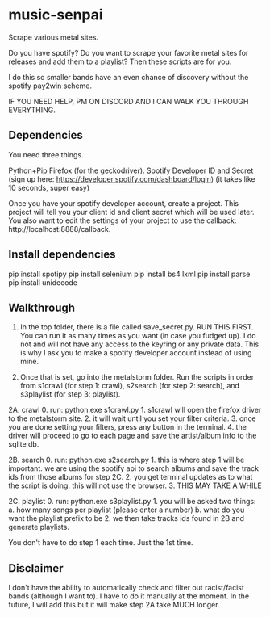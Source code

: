 # music-senpai
Scrape various metal sites.

Do you have spotify? Do you want to scrape your favorite metal sites for releases and add them to a playlist? Then these scripts are for you.

I do this so smaller bands have an even chance of discovery without the spotify pay2win scheme.

IF YOU NEED HELP, PM ON DISCORD AND I CAN WALK YOU THROUGH EVERYTHING.

## Dependencies
You need three things.

Python+Pip
Firefox (for the geckodriver).
Spotify Developer ID and Secret (sign up here: https://developer.spotify.com/dashboard/login) (it takes like 10 seconds, super easy)

Once you have your spotify developer account, create a project. This project will tell you your client id and client secret which will be used later. You also want to edit the settings of your project to use the callback: http://localhost:8888/callback.

## Install dependencies
pip install spotipy
pip install selenium
pip install bs4 lxml
pip install parse
pip install unidecode

## Walkthrough
1. In the top folder, there is a file called save_secret.py. RUN THIS FIRST.
You can run it as many times as you want (in case you fudged up).
I do not and will not have any access to the keyring or any private data. 
This is why I ask you to make a spotify developer account instead of using mine.

2. Once that is set, go into the metalstorm folder. Run the scripts in order from s1crawl (for step 1: crawl), s2search (for step 2: search), and s3playlist (for step 3: playlist).

2A. crawl
    0. run: python.exe s1crawl.py
    1. s1crawl will open the firefox driver to the metalstorm site.
    2. it will wait until you set your filter criteria.
    3. once you are done setting your filters, press any button in the terminal.
    4. the driver will proceed to go to each page and save the artist/album info to the sqlite db.

2B. search
    0. run: python.exe s2search.py
    1. this is where step 1 will be important. we are using the spotify api to search albums and save the track ids from those albums for step 2C.
    2. you get terminal updates as to what the script is doing. this will not use the browser.
    3. THIS MAY TAKE A WHILE

2C. playlist
    0. run: python.exe s3playlist.py
    1. you will be asked two things:
        a. how many songs per playlist (please enter a number)
        b. what do you want the playlist prefix to be
    2. we then take tracks ids found in 2B and generate playlists.

You don't have to do step 1 each time. Just the 1st time.

## Disclaimer
I don't have the ability to automatically check and filter out racist/facist bands (although I want to). I have to do it manually at the moment. In the future, I will add this but it will make step 2A take MUCH longer.